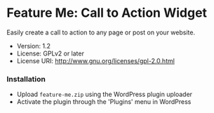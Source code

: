 # Feature Me: Call to Action Widget #

Easily create a call to action to any page or post on your website.

* Version: 1.2
* License: GPLv2 or later
* License URI: http://www.gnu.org/licenses/gpl-2.0.html

### Installation ###

* Upload `feature-me.zip` using the WordPress plugin uploader
* Activate the plugin through the 'Plugins' menu in WordPress